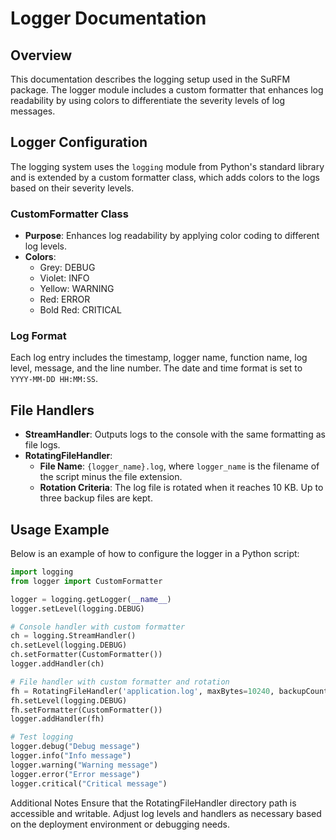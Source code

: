 # Logger Documentation

## Overview
This documentation describes the logging setup used in the SuRFM package. The logger module includes a custom formatter that enhances log readability by using colors to differentiate the severity levels of log messages.

## Logger Configuration
The logging system uses the `logging` module from Python's standard library and is extended by a custom formatter class, which adds colors to the logs based on their severity levels.

### CustomFormatter Class
- **Purpose**: Enhances log readability by applying color coding to different log levels.
- **Colors**:
    - Grey: DEBUG
    - Violet: INFO
    - Yellow: WARNING
    - Red: ERROR
    - Bold Red: CRITICAL

### Log Format
Each log entry includes the timestamp, logger name, function name, log level, message, and the line number. The date and time format is set to `YYYY-MM-DD HH:MM:SS`.

## File Handlers
- **StreamHandler**: Outputs logs to the console with the same formatting as file logs.
- **RotatingFileHandler**:
    - **File Name**: `{logger_name}.log`, where `logger_name` is the filename of the script minus the file extension.
    - **Rotation Criteria**: The log file is rotated when it reaches 10 KB. Up to three backup files are kept.

## Usage Example
Below is an example of how to configure the logger in a Python script:

```python
import logging
from logger import CustomFormatter

logger = logging.getLogger(__name__)
logger.setLevel(logging.DEBUG)

# Console handler with custom formatter
ch = logging.StreamHandler()
ch.setLevel(logging.DEBUG)
ch.setFormatter(CustomFormatter())
logger.addHandler(ch)

# File handler with custom formatter and rotation
fh = RotatingFileHandler('application.log', maxBytes=10240, backupCount=3)
fh.setLevel(logging.DEBUG)
fh.setFormatter(CustomFormatter())
logger.addHandler(fh)

# Test logging
logger.debug("Debug message")
logger.info("Info message")
logger.warning("Warning message")
logger.error("Error message")
logger.critical("Critical message")
```

Additional Notes
Ensure that the RotatingFileHandler directory path is accessible and writable.
Adjust log levels and handlers as necessary based on the deployment environment or debugging needs.
